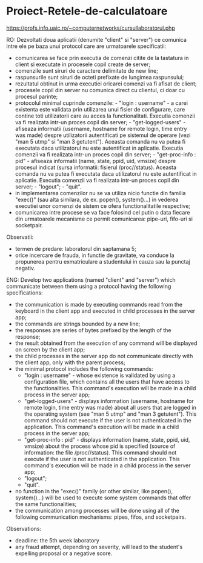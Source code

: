 # Proiect-Retele-de-calculatoare

https://profs.info.uaic.ro/~computernetworks/cursullaboratorul.php


RO:
Dezvoltati doua aplicatii (denumite "client" si "server") ce comunica intre ele pe baza unui protocol care are urmatoarele specificatii:

- comunicarea se face prin executia de comenzi citite de la tastatura in client si executate in procesele copil create de server;
- comenzile sunt siruri de caractere delimitate de new line;
- raspunsurile sunt siruri de octeti prefixate de lungimea raspunsului;
- rezultatul obtinut in urma executiei oricarei comenzi va fi afisat de client;
- procesele copil din server nu comunica direct cu clientul, ci doar cu procesul parinte;
- protocolul minimal cuprinde comenzile: 
      - "login : username" - a carei existenta este validata prin utilizarea unui fisier de configurare, care contine toti utilizatorii care au acces la functionalitati. Executia comenzii va fi realizata intr-un proces copil din server;
      - "get-logged-users" - afiseaza informatii (username, hostname for remote login, time entry was made) despre utilizatorii autentificati pe sistemul de operare (vezi "man 5 utmp" si "man 3 getutent"). Aceasta comanda nu va putea fi executata daca utilizatorul nu este autentificat in aplicatie. Executia comenzii va fi realizata intr-un proces copil din server;
      - "get-proc-info : pid" - afiseaza informatii (name, state, ppid, uid, vmsize) despre procesul indicat (sursa informatii: fisierul /proc/<pid>/status). Aceasta comanda nu va putea fi executata daca utilizatorul nu este autentificat in aplicatie. Executia comenzii va fi realizata intr-un proces copil din server;
      - "logout";
      - "quit".
- in implementarea comenzilor nu se va utiliza nicio functie din familia "exec()" (sau alta similara, de ex. popen(), system()...) in vederea executiei unor comenzi de sistem ce ofera functionalitatile respective;
- comunicarea intre procese se va face folosind cel putin o data fiecare din urmatoarele mecanisme ce permit comunicarea: pipe-uri, fifo-uri si socketpair.


Observatii:
- termen de predare: laboratorul din saptamana 5;
- orice incercare de frauda, in functie de gravitate, va conduce la propunerea pentru exmatriculare a studentului in cauza sau la punctaj negativ.





ENG:
  Develop two applications (named "client" and "server") which communicate between them using a protocol having the following specifications:

- the communication is made by executing commands read from the keyboard in the client app and executed in child processes in the server app;
- the commands are strings bounded by a new line;
- the responses are series of bytes prefixed by the length of the response;
- the result obtained from the execution of any command will be displayed on screen by the client app;
- the child processes in the server app do not communicate directly with the client app, only with the parent process;
- the minimal protocol includes the following commands:
    - "login : username" - whose existence is validated by using a configuration file, which contains all the users that have access to the functionalities. This command's execution will be made in a child process in the server app;
    - "get-logged-users" - displays information (username, hostname for remote login, time entry was made) about all users that are logged in the operating system (see "man 5 utmp" and "man 3 getutent"). This command should not execute if the user is not authenticated in the application. This command's execution will be made in a child process in the server app;
    - "get-proc-info : pid" - displays information (name, state, ppid, uid, vmsize) about the process whose pid is specified (source of information: the file /proc/<pid>/status). This command should not execute if the user is not authenticated in the application. This command's execution will be made in a child process in the server app;
    - "logout";
    - "quit".
- no function in the "exec()" family (or other similar, like popen(), system()...) will be used to execute some system commands that offer the same functionalities;
- the communication among processes will be done using all of the following communication mechanisms: pipes, fifos, and socketpairs.


Observations:
- deadline: the 5th week laboratory
- any fraud attempt, depending on severity, will lead to the student's expelling proposal or a negative score.
